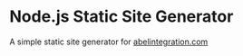 # Node.js Static Site Generator

A simple static site generator for [abelintegration.com](abelintegration.com)
